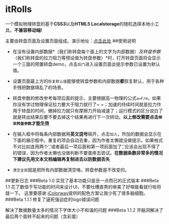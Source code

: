 # itRolls
  一个模拟物理转盘的基于**CSS3**以及**HTML5 Localstorage**的随机选择本地小工具。**不兼容移动端!**

  
  主要由转盘页面及设置页面组成。演示地址：[点击此处](http://zombielive.github.io/itRolls/)
##使用说明


  * 在没有设置内部数据*（我们称转盘每个面上的文字为内部数据）*及转盘参数*（我们称转盘的拉力阻力等预设值为转盘参数）*时，打开转盘页面将会显示一个三面的预置转盘demo，点击`后门`进入设置页面会提示参数已设置为默认值。
  
  
  * 设置页面最上方的`恢复默认值`能够使转盘参数和内部数据**都**恢复默认，用于各种手残把数据填乱了的场景。
  

  * 转盘参数的修改参考每项后面的提示，主要根据高一物理的公式`a=F/m`，如果你没有学过物理保证拉力要大于阻力就行了= =；加速的持续时间就是拉力作用于转盘的时间，撤掉拉力就只有摩擦力开始减速了；运行模式的区分说白了就是转出结果后要不要去掉这个结果再进行下一次转动。**以上修改需要点击`修改转盘参数`才能生效**
  

  * 在输入框中将每条内部数据用**英文逗号**隔开，点击`加入`，所加的数据会显示在下面的展示框中。重复的项会自动去重，因为作者太懒就没做提示。如果格式不对比如连用两个‘,’或者最后一项后面和第一项前面加了‘,’应该会出现不得了的错误，因为作者太懒也没做判断不要蛋疼去尝试。**在数据条数非常多的情况下建议先用文本文档编辑再复制进去以防数据丢失**
 
  
  *  `清空全部`就是把所有内部数据清空咯，转盘参数是不改变的。
  
##更新日志
###Beta 1.0
实现了基本功能只是丑一点而已的正式版本
###Beta 1.1
花了数倍于写功能的时间来设计UI，不要吐槽直男的审美了好嘛能看就行啦将就一下。
这里要感谢 [iColorway](http://icolorway.rijnx.com/)提供的配色方案让我少死了很多脑细胞。
###Beta 1.1.1
修复了逼死强迫症的logo错误问题

解决了数据数量太多的情况下字体大小不和谐的问题
###Beta 1.1.2
开脑洞解决了最后两个面转不起来的问题（含彩蛋）
